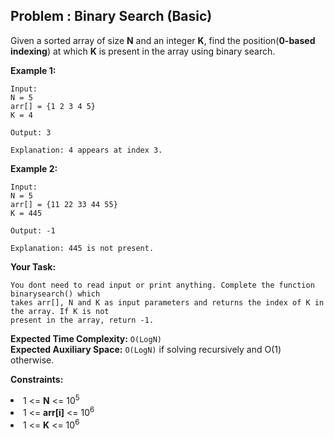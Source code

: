 ## Problem : Binary Search (Basic)
Given a sorted array of size **N** and an integer **K**, find the position(**0-based indexing**) at which **K** is present in the array using binary search.

**Example 1:**
```
Input:
N = 5
arr[] = {1 2 3 4 5} 
K = 4

Output: 3

Explanation: 4 appears at index 3.
```

**Example 2:**
```
Input:
N = 5
arr[] = {11 22 33 44 55} 
K = 445

Output: -1

Explanation: 445 is not present.
```

**Your Task:**
```
You dont need to read input or print anything. Complete the function binarysearch() which 
takes arr[], N and K as input parameters and returns the index of K in the array. If K is not 
present in the array, return -1.
```

**Expected Time Complexity:** ```O(LogN)```<br>
**Expected Auxiliary Space:** ```O(LogN)``` if solving recursively and O(1) otherwise.

**Constraints:**
<li>1 <= <b>N</b> <= 10<sup>5</sup></li>
<li>1 <= <b>arr[i]</b> <= 10<sup>6</sup></li>
<li>1 <= <b>K</b> <= 10<sup>6</sup></li>